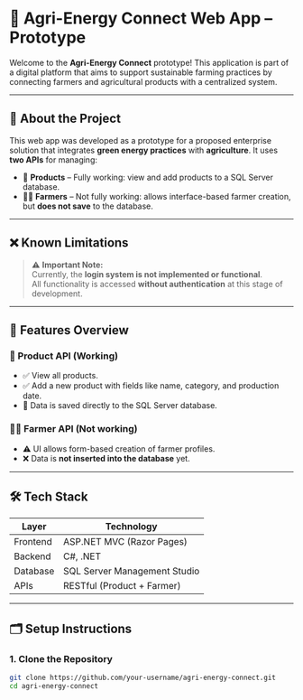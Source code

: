 # 🌱 Agri-Energy Connect Web App – Prototype

Welcome to the **Agri-Energy Connect** prototype! This application is part of a digital platform that aims to support sustainable farming practices by connecting farmers and agricultural products with a centralized system.

---

## 🚀 About the Project

This web app was developed as a prototype for a proposed enterprise solution that integrates **green energy practices** with **agriculture**. It uses **two APIs** for managing:

- 🥬 **Products** – Fully working: view and add products to a SQL Server database.
- 🧑‍🌾 **Farmers** – Not fully working: allows interface-based farmer creation, but **does not save** to the database.

---

## ❌ Known Limitations

> ⚠️ **Important Note:**  
> Currently, the **login system is not implemented or functional**.  
> All functionality is accessed **without authentication** at this stage of development.

---

## 🔧 Features Overview

### 🥬 Product API (Working)
- ✅ View all products.
- ✅ Add a new product with fields like name, category, and production date.
- 💾 Data is saved directly to the SQL Server database.

### 🧑‍🌾 Farmer API (Not working)
- ⚠️ UI allows form-based creation of farmer profiles.
- ❌ Data is **not inserted into the database** yet.

---

## 🛠️ Tech Stack

| Layer        | Technology               |
|--------------|--------------------------|
| Frontend     | ASP.NET MVC (Razor Pages)|
| Backend      | C#, .NET                 |
| Database     | SQL Server Management Studio |
| APIs         | RESTful (Product + Farmer) |

---

## 🗂️ Setup Instructions

### 1. Clone the Repository
```bash
git clone https://github.com/your-username/agri-energy-connect.git
cd agri-energy-connect
